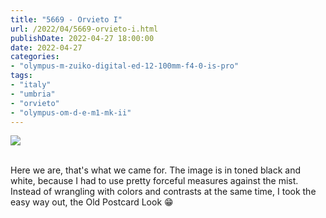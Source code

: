 ```yaml
---
title: "5669 - Orvieto I"
url: /2022/04/5669-orvieto-i.html
publishDate: 2022-04-27 18:00:00
date: 2022-04-27
categories:
- "olympus-m-zuiko-digital-ed-12-100mm-f4-0-is-pro"
tags:
- "italy"
- "umbria"
- "orvieto"
- "olympus-om-d-e-m1-mk-ii"
---
```

<div class="container">
<div class="center"><a target="_blank" href="https://d25zfm9zpd7gm5.cloudfront.net/1200x1200/2019/20190905_112621_lr.jpg"><img class="webfeedsFeaturedVisual" src="https://d25zfm9zpd7gm5.cloudfront.net/0600x0600/2019/20190905_112621_lr.jpg" /></a></div>
</div>
<br />

Here we are, that's what we came for. The image is in toned
black and white, because I had to use pretty forceful
measures against the mist. Instead of wrangling with colors
and contrasts at the same time, I took the easy way out, the
Old Postcard Look :grin:
